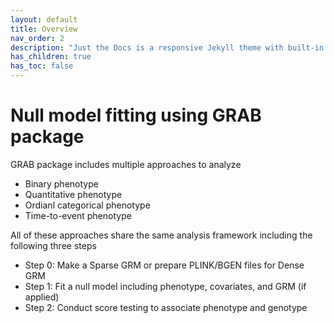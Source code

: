 ```yaml
---
layout: default
title: Overview
nav_order: 2
description: "Just the Docs is a responsive Jekyll theme with built-in search that is easily customizable and hosted on GitHub Pages."
has_children: true
has_toc: false
---
```


# Null model fitting using GRAB package 

GRAB package includes multiple approaches to analyze

- Binary phenotype
- Quantitative phenotype
- Ordianl categorical phenotype
- Time-to-event phenotype

All of these approaches share the same analysis framework including the following three steps

- Step 0: Make a Sparse GRM or prepare PLINK/BGEN files for Dense GRM
- Step 1: Fit a null model including phenotype, covariates, and GRM (if applied)
- Step 2: Conduct score testing to associate phenotype and genotype

